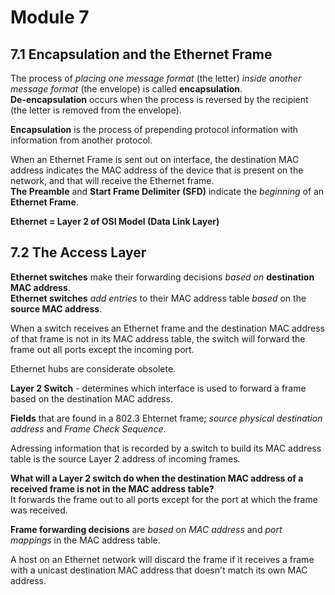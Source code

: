# Module 7  
## 7.1 Encapsulation and the Ethernet Frame  

The process of *placing one message format* (the letter) *inside another message format* (the envelope) is called **encapsulation**.  
**De-encapsulation** occurs when the process is reversed by the recipient (the letter is removed from the envelope).  

**Encapsulation** is the process of prepending protocol information with information from another protocol.  

When an Ethernet Frame is sent out on interface, the destination MAC address indicates the MAC address of the device that is present on the network, and that will receive the Ethernet frame.  
**The Preamble** and **Start Frame Delimiter (SFD)** indicate the *beginning* of an **Ethernet Frame**.  

**Ethernet = Layer 2 of OSI Model (Data Link Layer)**

## 7.2 The Access Layer  
**Ethernet switches** make their forwarding decisions *based on* **destination MAC address**.  
**Ethernet switches** *add entries* to their MAC address table *based* on the **source MAC address**.  

When a switch receives an Ethernet frame and the destination MAC address of that frame is not in its MAC address table, the switch will forward the frame out all ports except the incoming port.  

Ethernet hubs are considerate obsolete.  

**Layer 2 Switch** - determines which interface is used to forward a frame based on the destination MAC address.  

**Fields** that are found in a 802.3 Ehternet frame; *source physical destination address* and *Frame Check Sequence*.  

Adressing information that is recorded by a switch to build its MAC address table is the source Layer 2 address of incoming frames.  

**What will a Layer 2 switch do when the destination MAC address of a received frame is not in the MAC address table?**  
It forwards the frame out to all ports except for the port at which the frame was received.  

**Frame forwarding decisions** are *based* on *MAC address* and *port mappings* in the MAC address table.  

A host on an Ethernet network will discard the frame if it receives a frame with a unicast destination MAC address that doesn't match its own MAC address.
